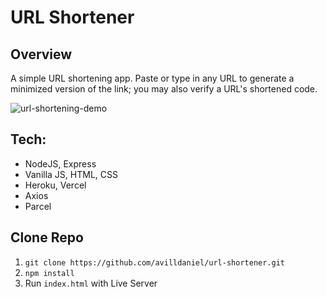 # URL Shortener

## Overview

A simple URL shortening app. Paste or type in any URL to generate a minimized version of the link; you may also verify a URL's shortened code.

![url-shortening-demo](https://user-images.githubusercontent.com/90011911/174633841-67a0aa53-bc1f-41ce-a1c8-a9e9d9b782f8.gif)

## Tech:

- NodeJS, Express
- Vanilla JS, HTML, CSS
- Heroku, Vercel
- Axios
- Parcel

## Clone Repo

1. `git clone https://github.com/avilldaniel/url-shortener.git`
2. `npm install`
3. Run `index.html` with Live Server
